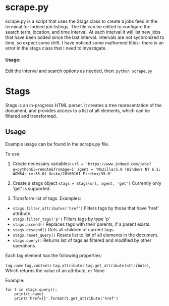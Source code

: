 # scrape.py

scrape.py is a script that uses the Stags class to create a jobs feed in the terminal for Indeed job listings. The file can be edited to configure the search term, location, and time interval. At each interval it will list new jobs that have been added since the last interval. Intervals are not sychronized to time, so expect some drift. I have noticed some malformed titles- there is an error in the stags class that I need to investigate.

#### Usage:
Edit the interval and search options as needed, then:
`python scrape.py`

# Stags

Stags is an in-progress HTML parser. It creates a tree representation of the document, and provides access to a list of all elements, which can be filtered and transformed.

## Usage

Example usage can be found in the scrape.py file.

To use:
1. Create necessary variables:
`url = 'https://www.indeed.com/jobs?q=python&l=remote&fromage=1'`
`agent = 'Mozilla/5.0 (Windows NT 6.1; WOW64; rv:35.0) Gecko/20100101 Firefox/35.0'`

2. Create a stags object
`stags = Stags(url, agent, 'get')`
Currently only 'get' is supported.

3. Transform list of tags. Examples:
- `stags.filter_attributes('href')`
Filters tags by those that have 'href' attribute.
- `stags.filter_tags('p')`
Filters tags by type 'p'
- `stags.ascend()`
Replaces tags with their parents, if a parent exists.
- `stags.descend()`
Gets all children of current tags.
- `stags.reset_query()`
Resets list to list of all elements in the document.
- `stags.query()`
Returns list of tags as filtered and modified by other operations

Each tag element has the following properties:

`tag.name`
`tag.contents`
`tag.attributes`
`tag.get_attribute(attribute)`, Which returns the value of an attribute, or None

Example:

    for t in stags.query():
        print(t.name)
        print('href={}'.format(t.get_attribute('href')
